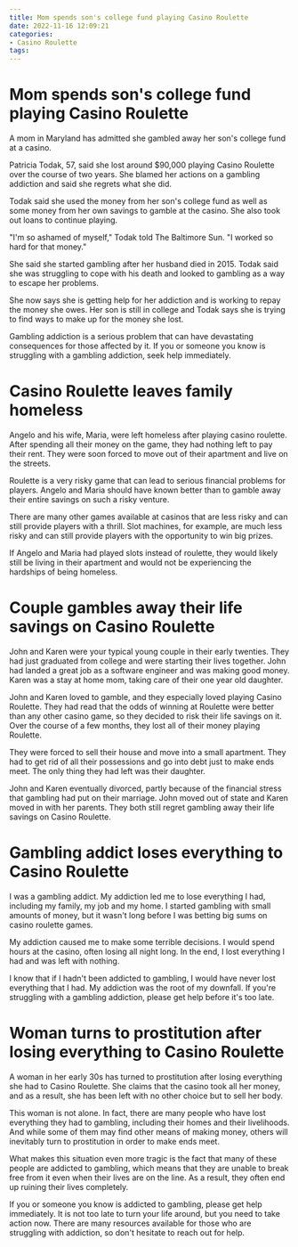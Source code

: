 ```yaml
---
title: Mom spends son's college fund playing Casino Roulette
date: 2022-11-16 12:09:21
categories:
- Casino Roulette
tags:
---
```



#  Mom spends son's college fund playing Casino Roulette

A mom in Maryland has admitted she gambled away her son's college fund at a casino.

Patricia Todak, 57, said she lost around $90,000 playing Casino Roulette over the course of two years. She blamed her actions on a gambling addiction and said she regrets what she did.

Todak said she used the money from her son's college fund as well as some money from her own savings to gamble at the casino. She also took out loans to continue playing.

"I'm so ashamed of myself," Todak told The Baltimore Sun. "I worked so hard for that money."

She said she started gambling after her husband died in 2015. Todak said she was struggling to cope with his death and looked to gambling as a way to escape her problems.

She now says she is getting help for her addiction and is working to repay the money she owes. Her son is still in college and Todak says she is trying to find ways to make up for the money she lost.

Gambling addiction is a serious problem that can have devastating consequences for those affected by it. If you or someone you know is struggling with a gambling addiction, seek help immediately.

#  Casino Roulette leaves family homeless

Angelo and his wife, Maria, were left homeless after playing casino roulette. After spending all their money on the game, they had nothing left to pay their rent. They were soon forced to move out of their apartment and live on the streets.

Roulette is a very risky game that can lead to serious financial problems for players. Angelo and Maria should have known better than to gamble away their entire savings on such a risky venture.

There are many other games available at casinos that are less risky and can still provide players with a thrill. Slot machines, for example, are much less risky and can still provide players with the opportunity to win big prizes.

If Angelo and Maria had played slots instead of roulette, they would likely still be living in their apartment and would not be experiencing the hardships of being homeless.

#  Couple gambles away their life savings on Casino Roulette

John and Karen were your typical young couple in their early twenties. They had just graduated from college and were starting their lives together. John had landed a great job as a software engineer and was making good money. Karen was a stay at home mom, taking care of their one year old daughter.

John and Karen loved to gamble, and they especially loved playing Casino Roulette. They had read that the odds of winning at Roulette were better than any other casino game, so they decided to risk their life savings on it. Over the course of a few months, they lost all of their money playing Roulette.

They were forced to sell their house and move into a small apartment. They had to get rid of all their possessions and go into debt just to make ends meet. The only thing they had left was their daughter.

John and Karen eventually divorced, partly because of the financial stress that gambling had put on their marriage. John moved out of state and Karen moved in with her parents. They both still regret gambling away their life savings on Casino Roulette.

#  Gambling addict loses everything to Casino Roulette

I was a gambling addict. My addiction led me to lose everything I had, including my family, my job and my home. I started gambling with small amounts of money, but it wasn't long before I was betting big sums on casino roulette games.

My addiction caused me to make some terrible decisions. I would spend hours at the casino, often losing all night long. In the end, I lost everything I had and was left with nothing.

I know that if I hadn't been addicted to gambling, I would have never lost everything that I had. My addiction was the root of my downfall. If you're struggling with a gambling addiction, please get help before it's too late.

#  Woman turns to prostitution after losing everything to Casino Roulette

A woman in her early 30s has turned to prostitution after losing everything she had to Casino Roulette. She claims that the casino took all her money, and as a result, she has been left with no other choice but to sell her body.

This woman is not alone. In fact, there are many people who have lost everything they had to gambling, including their homes and their livelihoods. And while some of them may find other means of making money, others will inevitably turn to prostitution in order to make ends meet.

What makes this situation even more tragic is the fact that many of these people are addicted to gambling, which means that they are unable to break free from it even when their lives are on the line. As a result, they often end up ruining their lives completely.

If you or someone you know is addicted to gambling, please get help immediately. It is not too late to turn your life around, but you need to take action now. There are many resources available for those who are struggling with addiction, so don't hesitate to reach out for help.